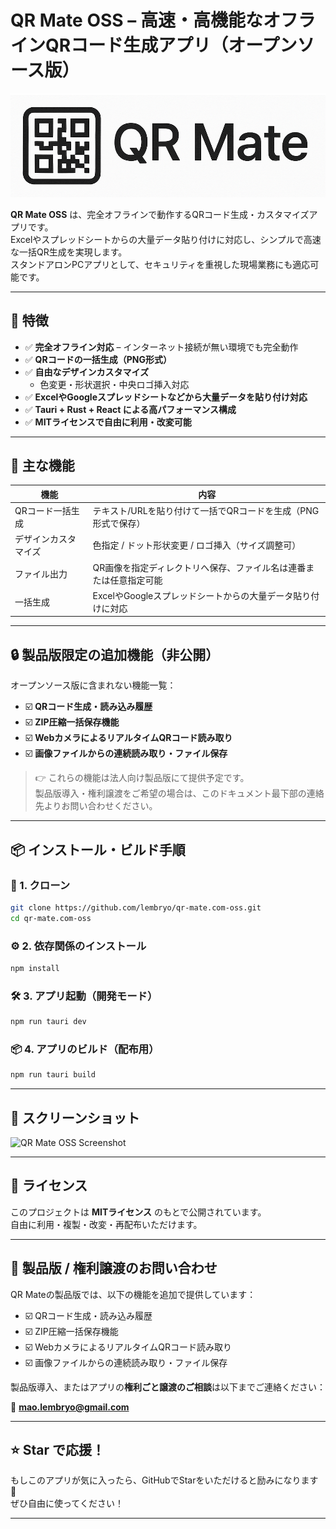 # QR Mate OSS – 高速・高機能なオフラインQRコード生成アプリ（オープンソース版）

![QR Mate Logo](./public/logo.png)

**QR Mate OSS** は、完全オフラインで動作するQRコード生成・カスタマイズアプリです。  
Excelやスプレッドシートからの大量データ貼り付けに対応し、シンプルで高速な一括QR生成を実現します。  
スタンドアロンPCアプリとして、セキュリティを重視した現場業務にも適応可能です。

---

## 🚀 特徴

- ✅ **完全オフライン対応** – インターネット接続が無い環境でも完全動作
- ✅ **QRコードの一括生成（PNG形式）**
- ✅ **自由なデザインカスタマイズ**
  - 色変更・形状選択・中央ロゴ挿入対応
- ✅ **ExcelやGoogleスプレッドシートなどから大量データを貼り付け対応**
- ✅ **Tauri + Rust + React による高パフォーマンス構成**
- ✅ **MITライセンスで自由に利用・改変可能**

---

## 🔧 主な機能

| 機能         | 内容                                  |
|------------|-------------------------------------|
| QRコード一括生成  | テキスト/URLを貼り付けて一括でQRコードを生成（PNG形式で保存） |
| デザインカスタマイズ | 色指定 / ドット形状変更 / ロゴ挿入（サイズ調整可）        |
| ファイル出力     | QR画像を指定ディレクトリへ保存、ファイル名は連番または任意指定可能  |
| 一括生成       | ExcelやGoogleスプレッドシートからの大量データ貼り付けに対応 |

---

## 🔒 製品版限定の追加機能（非公開）

オープンソース版に含まれない機能一覧：

- ☑️ **QRコード生成・読み込み履歴**
- ☑️ **ZIP圧縮一括保存機能**
- ☑️ **WebカメラによるリアルタイムQRコード読み取り**
- ☑️ **画像ファイルからの連続読み取り・ファイル保存**

> 👉 これらの機能は法人向け製品版にて提供予定です。  
> 製品版導入・権利譲渡をご希望の場合は、このドキュメント最下部の連絡先よりお問い合わせください。

---

## 📦 インストール・ビルド手順

### 📁 1. クローン

```bash
git clone https://github.com/lembryo/qr-mate.com-oss.git
cd qr-mate.com-oss
```

### ⚙️ 2. 依存関係のインストール

```bash
npm install
```

### 🛠️ 3. アプリ起動（開発モード）

```bash
npm run tauri dev
```

### 📦 4. アプリのビルド（配布用）

```bash
npm run tauri build
```

---

## 💬 スクリーンショット

<p>
  <img src="./assets/screenshot_main.png" width="600" alt="QR Mate OSS Screenshot" />
</p>

---

## 📄 ライセンス

このプロジェクトは **MITライセンス** のもとで公開されています。  
自由に利用・複製・改変・再配布いただけます。

---

## 🙋 製品版 / 権利譲渡のお問い合わせ

QR Mateの製品版では、以下の機能を追加で提供しています：

- ☑️ QRコード生成・読み込み履歴
- ☑️ ZIP圧縮一括保存機能
- ☑️ WebカメラによるリアルタイムQRコード読み取り
- ☑️ 画像ファイルからの連続読み取り・ファイル保存

製品版導入、またはアプリの**権利ごと譲渡のご相談**は以下までご連絡ください：

📧 **mao.lembryo@gmail.com**

---

## ⭐ Star で応援！

もしこのアプリが気に入ったら、GitHubでStarをいただけると励みになります 🙌  
ぜひ自由に使ってください！

---

